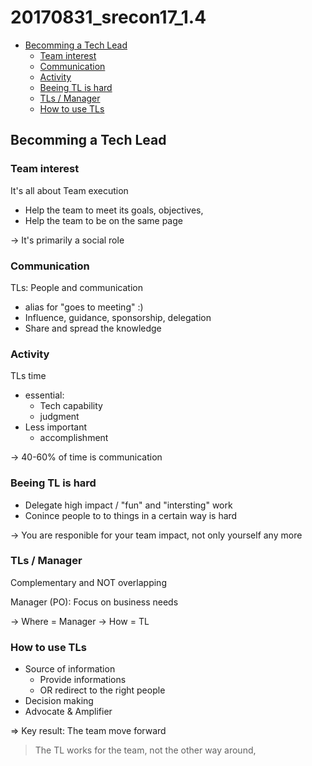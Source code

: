 # 20170831_srecon17_1.4

<!-- MarkdownTOC -->

- [Becomming a Tech Lead](#becomming-a-tech-lead)
  - [Team interest](#team-interest)
  - [Communication](#communication)
  - [Activity](#activity)
  - [Beeing TL is hard](#beeing-tl-is-hard)
  - [TLs / Manager](#tls--manager)
  - [How to use TLs](#how-to-use-tls)

<!-- /MarkdownTOC -->





## Becomming a Tech Lead

### Team interest

It's all about Team execution
* Help the team to meet its goals, objectives,
* Help the team to be on the same page

-> It's primarily a social role



### Communication

TLs: People and communication
* alias for "goes to meeting" :)
* Influence, guidance, sponsorship, delegation
* Share and spread the knowledge



### Activity

TLs time
* essential:
  - Tech capability
  - judgment
* Less important
  - accomplishment

-> 40-60% of time is communication



### Beeing TL is hard

* Delegate high impact / "fun" and "intersting" work
* Conince people to to things in a certain way is hard

-> You are responible for your team impact, not only yourself any more



### TLs / Manager

Complementary and NOT overlapping

Manager (PO): Focus on business needs

-> Where = Manager
-> How = TL



### How to use TLs

* Source of information
  - Provide informations
  - OR redirect to the right people
* Decision making
* Advocate & Amplifier


=> Key result: The team move forward

>
> The TL works for the team,
> not the other way around,
>



